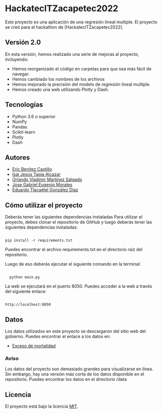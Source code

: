 
# HackatecITZacapetec2022

Este proyecto es una aplicación de una regresión lineal multiple. El proyecto se creó para el hackathon de [HackatecITZacapetec2022].


## Versión 2.0
En esta versión, hemos realizado una serie de mejoras al proyecto, incluyendo:

- Hemos reorganizado el código en carpetas para que sea más fácil de navegar.
- Hemos cambiado los nombres de los archivos
- Hemos mejorado la precisión del modelo de regresión lineal multiple.
- Hemos creado una web utilizando Plotly y Dash.
## Tecnologías
- Python 3.6 o superior
- NumPy
- Pandas
- Scikit-learn
- Plotly
- Dash

## Autores

- [Eric Benitez Castillo](https://github.com/eric-castillo05)
- [Isai Jesús Tapia Alcazar](https://github.com/IsaiJesus)
- [Orlando Vladimir Martínez Salgado](https://github.com/eric-castillo05/HackatecITZacapetec2022)
- [Jose Gabriel Eugenio Morales](https://github.com/eric-castillo05/HackatecITZacapetec2022)
- [Eduardo Tlacaélel González Díaz](https://github.com/eric-castillo05/HackatecITZacapetec2022)


## Cómo utilizar el proyecto
Deberás tener las siguientes dependencias instaladas
Para utilizar el proyecto, debes clonar el repositorio de GitHub y luego deberás tener las siguientes dependencias instaladas:
```

pip install -r requirements.txt

```
Puedes encontrar el archivo requirements.txt en el directorio raíz del repositorio.

Luego de eso deberás ejecutar el siguiente comando en la terminal:

```

  python main.py

```

La web se ejecutará en el puerto 8050. Puedes acceder a la web a través del siguiente enlace:
```

http://localhost:8050

```
## Datos

Los datos utilizados en este proyecto se descargaron del sitio web del gobierno. Puedes encontrar el enlace a los datos en:
- [Exceso de mortalidad](http://www.dgis.salud.gob.mx/contenidos/basesdedatos/da_exceso_mortalidad_mexico_gobmx.html)
### Aviso
Los datos del proyecto son demasiado grandes para visualizarse en línea. Sin embargo, hay una versión más corta de los datos disponible en el repositorio. Puedes encontrar los datos en el directorio /data


## Licencia
El proyecto está bajo la licencia [MIT](https://choosealicense.com/licenses/mit/).

